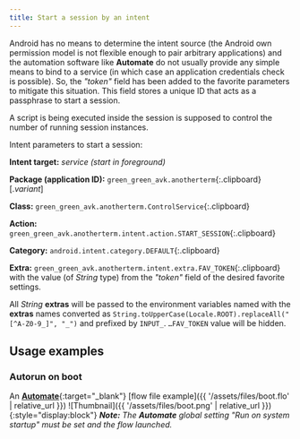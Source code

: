 ```yaml
---
title: Start a session by an intent
---
```


Android has no means to determine the intent source
(the Android own permission model is not flexible enough to pair arbitrary applications)
and the automation software like **Automate**
do not usually provide any simple means to bind to a service
(in which case an application credentials check is possible).
So, the *"token"* field has been added to the favorite parameters
to mitigate this situation. This field stores a unique ID
that acts as a passphrase to start a session.

A script is being executed inside the session
is supposed to control the number of running session instances.

Intent parameters to start a session:

**Intent target:** *service (start in foreground)*

**Package (application ID):**
`green_green_avk.anotherterm`{:.clipboard}[.*variant*]

**Class:**
`green_green_avk.anotherterm.ControlService`{:.clipboard}

**Action:**
`green_green_avk.anotherterm.intent.action.START_SESSION`{:.clipboard}

**Category:**
`android.intent.category.DEFAULT`{:.clipboard}

**Extra:**
`green_green_avk.anotherterm.intent.extra.FAV_TOKEN`{:.clipboard}<br/>
with the value (of *String* type) from the *"token"* field of the desired favorite settings.

All *String* **extras** will be passed to the environment variables named
with the **extras** names converted as
`String.toUpperCase(Locale.ROOT).replaceAll("[^A-Z0-9_]", "_")`
and prefixed by `INPUT_`. `…FAV_TOKEN` value will be hidden.


## Usage examples

### Autorun on boot

An [**Automate**](https://llamalab.com/automate/){:target="_blank"} [flow file example]({{ '/assets/files/boot.flo' | relative_url }})
![Thumbnail]({{ '/assets/files/boot.png' | relative_url }}){:style="display:block"}
***Note:** The **Automate** global setting "Run on system startup" must be set and the flow launched.*
